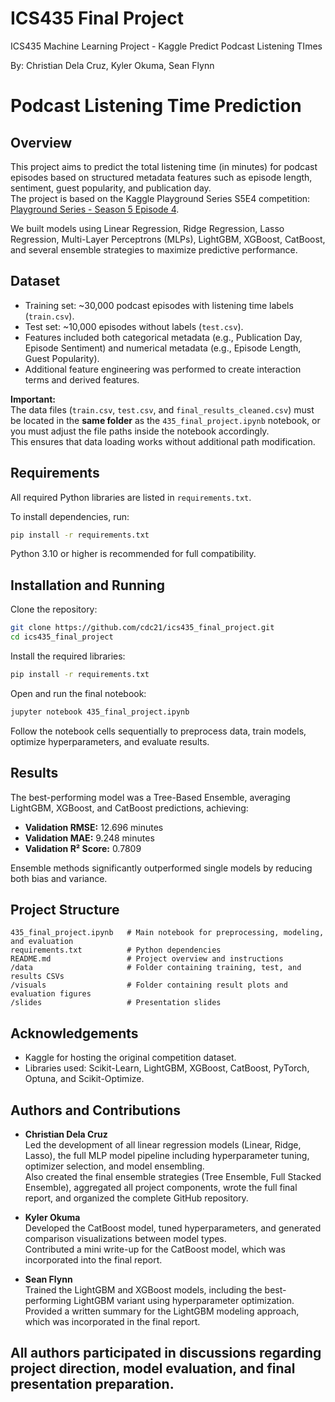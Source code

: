 # ICS435 Final Project
ICS435 Machine Learning Project - Kaggle Predict Podcast Listening TImes

By: Christian Dela Cruz, Kyler Okuma, Sean Flynn

# Podcast Listening Time Prediction

## Overview

This project aims to predict the total listening time (in minutes) for podcast episodes based on structured metadata features such as episode length, sentiment, guest popularity, and publication day.  
The project is based on the Kaggle Playground Series S5E4 competition: [Playground Series - Season 5 Episode 4](https://www.kaggle.com/competitions/playground-series-s5e4/overview).

We built models using Linear Regression, Ridge Regression, Lasso Regression, Multi-Layer Perceptrons (MLPs), LightGBM, XGBoost, CatBoost, and several ensemble strategies to maximize predictive performance.

## Dataset

- Training set: ~30,000 podcast episodes with listening time labels (`train.csv`).
- Test set: ~10,000 episodes without labels (`test.csv`).
- Features included both categorical metadata (e.g., Publication Day, Episode Sentiment) and numerical metadata (e.g., Episode Length, Guest Popularity).
- Additional feature engineering was performed to create interaction terms and derived features.

**Important:**  
The data files (`train.csv`, `test.csv`, and `final_results_cleaned.csv`) must be located in the **same folder** as the `435_final_project.ipynb` notebook, or you must adjust the file paths inside the notebook accordingly.  
This ensures that data loading works without additional path modification.

## Requirements

All required Python libraries are listed in `requirements.txt`.

To install dependencies, run:

```bash
pip install -r requirements.txt
```

Python 3.10 or higher is recommended for full compatibility.

## Installation and Running

Clone the repository:

```bash
git clone https://github.com/cdc21/ics435_final_project.git
cd ics435_final_project
```

Install the required libraries:

```bash
pip install -r requirements.txt
```

Open and run the final notebook:

```bash
jupyter notebook 435_final_project.ipynb
```

Follow the notebook cells sequentially to preprocess data, train models, optimize hyperparameters, and evaluate results.

## Results

The best-performing model was a Tree-Based Ensemble, averaging LightGBM, XGBoost, and CatBoost predictions, achieving:

- **Validation RMSE:** 12.696 minutes
- **Validation MAE:** 9.248 minutes
- **Validation R² Score:** 0.7809

Ensemble methods significantly outperformed single models by reducing both bias and variance.

## Project Structure

```
435_final_project.ipynb   # Main notebook for preprocessing, modeling, and evaluation
requirements.txt          # Python dependencies
README.md                 # Project overview and instructions
/data                     # Folder containing training, test, and results CSVs
/visuals                  # Folder containing result plots and evaluation figures
/slides                   # Presentation slides
```

## Acknowledgements

- Kaggle for hosting the original competition dataset.
- Libraries used: Scikit-Learn, LightGBM, XGBoost, CatBoost, PyTorch, Optuna, and Scikit-Optimize.

## Authors and Contributions

- **Christian Dela Cruz**  
Led the development of all linear regression models (Linear, Ridge, Lasso), the full MLP model pipeline including hyperparameter tuning, optimizer selection, and model ensembling.  
Also created the final ensemble strategies (Tree Ensemble, Full Stacked Ensemble), aggregated all project components, wrote the full final report, and organized the complete GitHub repository.

- **Kyler Okuma**  
Developed the CatBoost model, tuned hyperparameters, and generated comparison visualizations between model types.  
Contributed a mini write-up for the CatBoost model, which was incorporated into the final report.

- **Sean Flynn**  
Trained the LightGBM and XGBoost models, including the best-performing LightGBM variant using hyperparameter optimization.  
Provided a written summary for the LightGBM modeling approach, which was incorporated in the final report.

All authors participated in discussions regarding project direction, model evaluation, and final presentation preparation.
---

